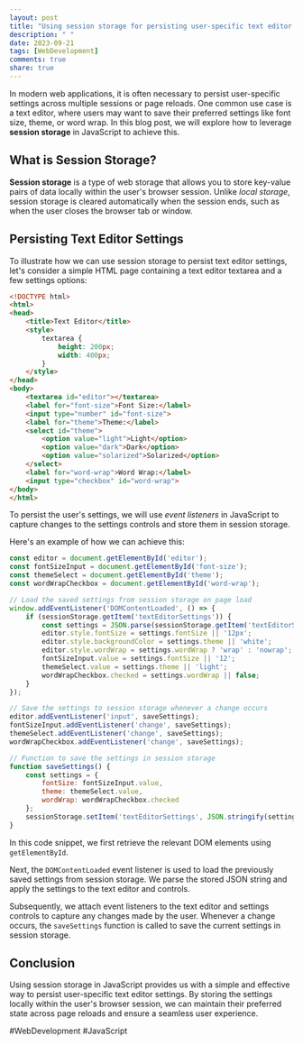 ```yaml
---
layout: post
title: "Using session storage for persisting user-specific text editor settings in JavaScript"
description: " "
date: 2023-09-21
tags: [WebDevelopment]
comments: true
share: true
---
```


In modern web applications, it is often necessary to persist user-specific settings across multiple sessions or page reloads. One common use case is a text editor, where users may want to save their preferred settings like font size, theme, or word wrap. In this blog post, we will explore how to leverage **session storage** in JavaScript to achieve this.

## What is Session Storage? 

**Session storage** is a type of web storage that allows you to store key-value pairs of data locally within the user's browser session. Unlike *local storage*, session storage is cleared automatically when the session ends, such as when the user closes the browser tab or window.

## Persisting Text Editor Settings

To illustrate how we can use session storage to persist text editor settings, let's consider a simple HTML page containing a text editor textarea and a few settings options:

```html
<!DOCTYPE html>
<html>
<head>
    <title>Text Editor</title>
    <style>
        textarea {
            height: 200px;
            width: 400px;
        }
    </style>
</head>
<body>
    <textarea id="editor"></textarea>
    <label for="font-size">Font Size:</label>
    <input type="number" id="font-size">
    <label for="theme">Theme:</label>
    <select id="theme">
        <option value="light">Light</option>
        <option value="dark">Dark</option>
        <option value="solarized">Solarized</option>
    </select>
    <label for="word-wrap">Word Wrap:</label>
    <input type="checkbox" id="word-wrap">
</body>
</html>
```

To persist the user's settings, we will use *event listeners* in JavaScript to capture changes to the settings controls and store them in session storage.

Here's an example of how we can achieve this:

```javascript
const editor = document.getElementById('editor');
const fontSizeInput = document.getElementById('font-size');
const themeSelect = document.getElementById('theme');
const wordWrapCheckbox = document.getElementById('word-wrap');

// Load the saved settings from session storage on page load
window.addEventListener('DOMContentLoaded', () => {
    if (sessionStorage.getItem('textEditorSettings')) {
        const settings = JSON.parse(sessionStorage.getItem('textEditorSettings'));
        editor.style.fontSize = settings.fontSize || '12px';
        editor.style.backgroundColor = settings.theme || 'white';
        editor.style.wordWrap = settings.wordWrap ? 'wrap' : 'nowrap';
        fontSizeInput.value = settings.fontSize || '12';
        themeSelect.value = settings.theme || 'light';
        wordWrapCheckbox.checked = settings.wordWrap || false;
    }
});

// Save the settings to session storage whenever a change occurs
editor.addEventListener('input', saveSettings);
fontSizeInput.addEventListener('change', saveSettings);
themeSelect.addEventListener('change', saveSettings);
wordWrapCheckbox.addEventListener('change', saveSettings);

// Function to save the settings in session storage
function saveSettings() {
    const settings = {
        fontSize: fontSizeInput.value,
        theme: themeSelect.value,
        wordWrap: wordWrapCheckbox.checked
    };
    sessionStorage.setItem('textEditorSettings', JSON.stringify(settings));
}
```

In this code snippet, we first retrieve the relevant DOM elements using `getElementById`.

Next, the `DOMContentLoaded` event listener is used to load the previously saved settings from session storage. We parse the stored JSON string and apply the settings to the text editor and controls.

Subsequently, we attach event listeners to the text editor and settings controls to capture any changes made by the user. Whenever a change occurs, the `saveSettings` function is called to save the current settings in session storage.

## Conclusion

Using session storage in JavaScript provides us with a simple and effective way to persist user-specific text editor settings. By storing the settings locally within the user's browser session, we can maintain their preferred state across page reloads and ensure a seamless user experience.

#WebDevelopment #JavaScript